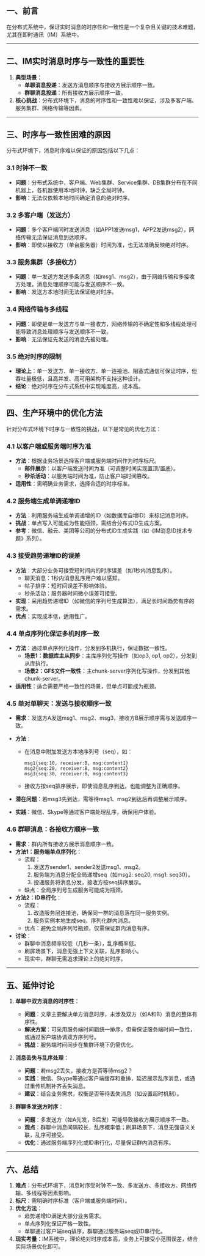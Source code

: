 
## 一、前言

在分布式系统中，保证实时消息的时序性和一致性是一个复杂且关键的技术难题，尤其在即时通讯（IM）系统中。

---

## 二、IM实时消息时序与一致性的重要性

1. **典型场景**：
    - **单聊消息投递**：发送方消息顺序与接收方展示顺序一致。
    - **群聊消息投递**：所有接收方展示顺序一致。
2. **核心挑战**：分布式环境下，消息的时序性和一致性难以保证，涉及多客户端、服务集群、网络传输等因素。

---

## 三、时序与一致性困难的原因

分布式环境下，消息时序难以保证的原因包括以下几点：

### 3.1 时钟不一致

- **问题**：分布式系统中，客户端、Web集群、Service集群、DB集群分布在不同机器上，各机器使用本地时钟，缺乏全局时钟。
- **影响**：无法仅依赖本地时间确定消息的绝对时序。

### 3.2 多客户端（发送方）

- **问题**：多个客户端同时发送消息（如APP1发送msg1，APP2发送msg2），网络传输无法保证消息到达顺序。
- **影响**：即使以接收方（单台服务器）时间为准，也无法准确反映绝对时序。

### 3.3 服务集群（多接收方）

- **问题**：单一发送方发送多条消息（如msg1、msg2），由于网络传输和多接收方处理，消息处理顺序可能与发送顺序不一致。
- **影响**：发送方本地时间无法保证绝对时序。

### 3.4 网络传输与多线程

- **问题**：即使是单一发送方与单一接收方，网络传输的不确定性和多线程处理可能导致消息处理顺序与发送顺序不一致。
- **影响**：无法保证先发送的消息先被处理。

### 3.5 绝对时序的限制

- **理论上**：单一发送方、单一接收方、单一连接池、阻塞式通信可保证时序，但吞吐量极低，且高并发、高可用架构不支持这种设计。
- **结论**：绝对时序在分布式系统中实现难度高，成本高。

---

## 四、生产环境中的优化方法

针对分布式环境下时序与一致性的挑战，以下是常见的优化方法：

### 4.1 以客户端或服务端时序为准

- **方法**：根据业务场景选择客户端或服务端时间作为时序标尺。
    - **邮件展示**：以客户端发送时间为准（可调整时间实现置顶/置底）。
    - **秒杀活动**：以服务端时间为准，防止客户端时间篡改。
- **适用性**：需明确业务需求，选择合适的时序标准。

### 4.2 服务端生成单调递增ID

- **方法**：利用服务端生成单调递增的ID（如数据库自增ID）来标记消息时序。
- **挑战**：单点写入可能成为性能瓶颈，需结合分布式ID生成方案。
- **参考**：微信、融云、美团等公司的分布式ID生成实践（如《IM消息ID技术专题》系列）。

### 4.3 接受趋势递增ID的误差

- **方法**：大部分业务可接受短时间内的时序误差（如1秒内消息乱序）。
    - 聊天消息：1秒内消息乱序用户难以感知。
    - 帖子排序：短时间误差不影响体验。
    - 秒杀活动：服务器时间微小误差可接受。
- **实现**：采用趋势递增ID（如微信的序列号生成算法），满足长时间趋势有序的需求。
- **优点**：实现成本低，适用性广。

### 4.4 单点序列化保证多机时序一致

- **方法**：通过单点序列化操作，分发到多机执行，保证数据一致性。
    - **场景1：数据库主从同步**：主库序列化写操作（如op3, op1, op2），分发到从库执行。
    - **场景2：GFS文件一致性**：主chunk-server序列化写操作，分发到其他chunk-server。
- **适用性**：适合需要严格一致性的场景，但单点可能成为瓶颈。

### 4.5 单对单聊天：发送与接收顺序一致

- **需求**：发送方A发送msg1、msg2、msg3，接收方B展示顺序需与发送顺序一致。
- **方法**：
    - 在消息中附加发送方本地序列号（seq），如：
        
        ```
        msg1{seq:10, receiver:B, msg:content1}
        msg2{seq:20, receiver:B, msg:content2}
        msg3{seq:30, receiver:B, msg:content3}
        ```
        
    - 接收方按seq排序展示，即使消息乱序到达，也能调整为正确顺序。
        
- **潜在问题**：若msg3先到达，需等待msg1、msg2到达后再调整展示顺序。
- **实践**：微信、Skype等通过客户端处理乱序，确保用户体验。

### 4.6 群聊消息：各接收方顺序一致

- **需求**：群内所有接收方展示消息顺序一致。
- **方法1：服务端单点序列化**：
    - 流程：
        1. 发送方sender1、sender2发送msg1、msg2。
        2. 服务端为消息分配全局递增seq（如msg2: seq20, msg1: seq30）。
        3. 投递服务将消息分发，接收方按seq排序展示。
    - 缺点：全局序列号生成服务可能成为瓶颈。
- **方法2：ID串行化**：
    - 流程：
        1. 改造服务层连接池，确保同一群的消息落在同一服务实例。
        2. 服务实例本地生成seq，序列化群内消息。
    - 优点：避免全局序列号瓶颈，仅需保证群内消息有序。
- **讨论**：
    - 群聊中消息频率较低（几秒一条），乱序概率低。
    - 刷屏场景下，消息无强上下文关联，乱序影响小。
    - 现实中，群聊无需追求理论上的绝对时序。

---

## 五、延伸讨论

1. **单聊中双方消息的时序性**：
    
    - **问题**：文章主要解决单方消息时序，未涉及双方（如A和B）消息的整体有序性。
    - **解决方案**：可采用服务端时间戳统一排序，但需保证服务端时间一致性，或通过客户端协调双方序列号。
    - **挑战**：服务端时间同步在集群环境下仍需优化。
2. **消息丢失与乱序处理**：
    
    - **问题**：若msg2丢失，接收方是否等待msg2？
    - **实践**：微信、Skype等通过客户端缓存和重排，延迟展示乱序消息，或通过重传机制补齐丢失消息。
    - **建议**：结合业务需求，权衡是否等待丢失消息（如设置超时机制）。
3. **群聊多发送方时序**：
    
    - **问题**：多发送方（如A先发，B后发）可能导致接收方展示顺序不一致。
    - **观点**：群聊中消息间隔较长，乱序概率低；刷屏场景下，消息无强语义关联，乱序可接受。
    - **优化**：通过服务端序列化或ID串行化，尽量保证群内消息有序。

---

## 六、总结

1. **难点**：分布式环境下，消息时序受时钟不一致、多发送方、多接收方、网络传输、多线程等因素影响。
2. **标尺**：需明确时序标准（客户端或服务端时间）。
3. **优化方法**：
    - 趋势递增ID满足大部分业务需求。
    - 单点序列化保证严格一致性。
    - 单聊通过客户端seq排序，群聊通过服务端seq或ID串行化。
4. **现实考量**：IM系统中，理论绝对时序成本高，业务上可接受小范围误差，结合实际场景优化即可。
